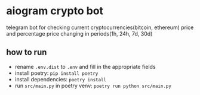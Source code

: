 # aiogram crypto bot

telegram bot for checking current cryptocurrencies(bitcoin, ethereum) price and percentage price changing in periods(1h, 24h, 7d, 30d)

## how to run

- rename `.env.dist` to `.env` and fill in the appropriate fields
- install poetry: `pip install poetry`
- install dependencies: `poetry install`
- run `src/main.py` in poetry venv: `poetry run python src/main.py`